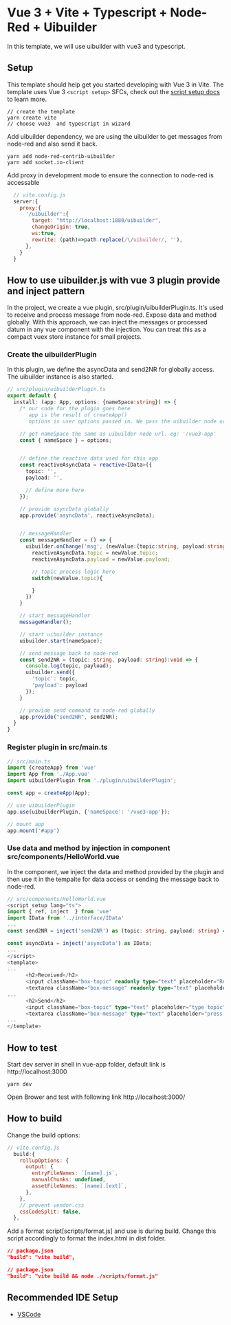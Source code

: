 # Vue 3 + Vite + Typescript + Node-Red + Uibuilder
In this template, we will use uibuilder with vue3 and typescript.


## Setup
This template should help get you started developing with Vue 3 in Vite. The template uses Vue 3 `<script setup>` SFCs, check out the [script setup docs](https://v3.vuejs.org/api/sfc-script-setup.html#sfc-script-setup) to learn more.


    // create the template
    yarn create vite
    // choose vue3  and typescript in wizard


Add uibuilder dependency, we are using the uibuilder to get messages from node-red and also send it back.

    yarn add node-red-contrib-uibuilder
    yarn add socket.io-client

Add proxy in development mode to ensure the connection to node-red is accessable

```javascript
  // vite.config.js
  server:{
    proxy:{
      '/uibuilder':{
        target: "http://localhost:1880/uibuilder",
        changeOrigin: true,
        ws:true,
        rewrite: (path)=>path.replace(/\/uibuilder/, ''),
      },
    }
  }
```
## How to use uibuilder.js with vue 3 plugin provide and inject pattern
In the project, we create a vue plugin, src/plugin/uibuilderPlugin.ts. It's used to receive and process message from node-red. Expose data and method globally. With this approach, we can inject the messages or processed datum in any vue component with the injection. You can treat this as a compact vuex store instance for small projects.

### Create the uibuilderPlugin
In this plugin, we define the asyncData and send2NR for globally access. The uibuilder instance is also started.
```typescript
// src/plugin/uibuilderPlugin.ts
export default {
  install: (app: App, options: {nameSpace:string}) => {
    /* our code for the plugin goes here
       app is the result of createApp()
       options is user options passed in. We pass the uibuilder node url here for connection */

    // get nameSpace the same as uibuilder node url. eg: '/vue3-app'
    const { nameSpace } = options;


    // define the reactive data used for this app
    const reactiveAsyncData = reactive<IData>({
      topic: '',
      payload: '',

      // define more here
    });

    // provide asyncData globally
    app.provide('asyncData', reactiveAsyncData);


    // messageHandler
    const messageHandler = () => {
      uibuilder.onChange('msg', (newValue:{topic:string, payload:string}) =>{
        reactiveAsyncData.topic = newValue.topic;
        reactiveAsyncData.payload = newValue.payload;

        // topic process logic here
        switch(newValue.topic){

        }
      })
    }

    // start messageHandler
    messageHandler();

    // start uibuilder instance
    uibuilder.start(nameSpace);

    // send message back to node-red
    const send2NR = (topic: string, payload: string):void => {
      console.log(topic, payload);
      uibuilder.send({
        'topic': topic,
        'payload': payload
      });
    }

    // provide send command to node-red globally
    app.provide("send2NR", send2NR);
  }
}
```
### Register plugin in src/main.ts
```typescript
// src/main.ts
import {createApp} from 'vue'
import App from './App.vue'
import uibuilderPlugin from './plugin/uibuilderPlugin';

const app = createApp(App);

// use uibuilderPlugin
app.use(uibuilderPlugin, {'nameSpace': '/vue3-app'});

// mount app
app.mount('#app')
```

### Use data and method by injection in component src/components/HelloWorld.vue
In the component, we inject the data and method provided by the plugin and then use it in the tempalte for data access or sending the message back to node-red.
```typescript
// src/components/HelloWorld.vue
<script setup lang="ts">
import { ref, inject  } from 'vue'
import IData from '../interface/IData'
...
const send2NR = inject('send2NR') as (topic: string, payload: string) => void;

const asyncData = inject('asyncData') as IData;
...
</script>
<template>
...
      <h2>Received</h2>
      <input className="box-topic" readonly type="text" placeholder="Received Topic"  v-model="asyncData.topic"/>
      <textarea className="box-message" readonly type="text" placeholder="Received Payload" v-model="asyncData.payload" />
...
      <h2>Send</h2>
      <input className="box-topic" type="text" placeholder="type topic" v-model="topic"/>
      <textarea className="box-message" type="text" placeholder="press enter to send" v-model="payload" @keyup.enter.exact="send2NR(topic, payload)"/>
...
</template>
```



## How to test
Start dev server in shell in vue-app folder, default link is http://localhost:3000

    yarn dev

Open Brower and test with following link http://localhost:3000/

## How to build
Change the build options:
```javascript
// vite.config.js
  build:{
    rollupOptions: {
      output: {
        entryFileNames: `[name].js`,
        manualChunks: undefined,
        assetFileNames: `[name].[ext]`,
      },
    },
    // prevent vendor.css
    cssCodeSplit: false,
  },
```

Add a format script[scripts/format.js] and use is during build. Change this script accordingly to format the index.html in dist folder.
```json
// package.json
"build": "vite build",
```
```json
// package.json
"build": "vite build && node ./scripts/format.js"
```

## Recommended IDE Setup

- [VSCode](https://code.visualstudio.com/)
